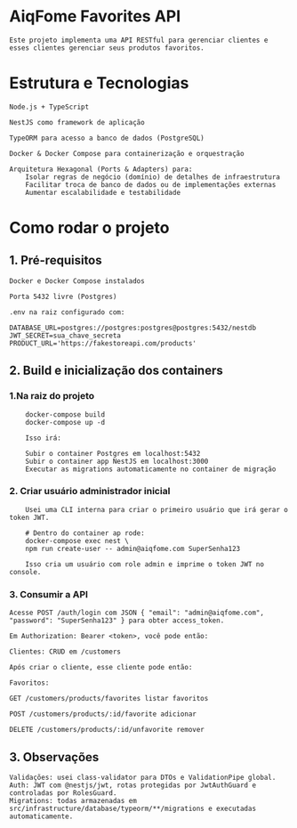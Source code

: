 # AiqFome Favorites API 

    Este projeto implementa uma API RESTful para gerenciar clientes e esses clientes gerenciar seus produtos favoritos.

# Estrutura e Tecnologias

    Node.js + TypeScript

    NestJS como framework de aplicação

    TypeORM para acesso a banco de dados (PostgreSQL)

    Docker & Docker Compose para containerização e orquestração

    Arquitetura Hexagonal (Ports & Adapters) para:
        Isolar regras de negócio (domínio) de detalhes de infraestrutura
        Facilitar troca de banco de dados ou de implementações externas
        Aumentar escalabilidade e testabilidade

# Como rodar o projeto

## 1. Pré-requisitos

    Docker e Docker Compose instalados

    Porta 5432 livre (Postgres)

    .env na raiz configurado com:

    DATABASE_URL=postgres://postgres:postgres@postgres:5432/nestdb
    JWT_SECRET=sua_chave_secreta
    PRODUCT_URL='https://fakestoreapi.com/products'

## 2. Build e inicialização dos containers

### 1.Na raiz do projeto
        docker-compose build
        docker-compose up -d

        Isso irá:

        Subir o container Postgres em localhost:5432
        Subir o container app NestJS em localhost:3000
        Executar as migrations automaticamente no container de migração

### 2. Criar usuário administrador inicial
        Usei uma CLI interna para criar o primeiro usuário que irá gerar o token JWT.

        # Dentro do container ap rode: 
        docker-compose exec nest \
        npm run create-user -- admin@aiqfome.com SuperSenha123

        Isso cria um usuário com role admin e imprime o token JWT no console.

### 3. Consumir a API

    Acesse POST /auth/login com JSON { "email": "admin@aiqfome.com", "password": "SuperSenha123" } para obter access_token.

    Em Authorization: Bearer <token>, você pode então:

    Clientes: CRUD em /customers

    Após criar o cliente, esse cliente pode então: 

    Favoritos:

    GET /customers/products/favorites listar favoritos

    POST /customers/products/:id/favorite adicionar

    DELETE /customers/products/:id/unfavorite remover

## 3. Observações

    Validações: usei class-validator para DTOs e ValidationPipe global.
    Auth: JWT com @nestjs/jwt, rotas protegidas por JwtAuthGuard e controladas por RolesGuard.
    Migrations: todas armazenadas em src/infrastructure/database/typeorm/**/migrations e executadas automaticamente.


